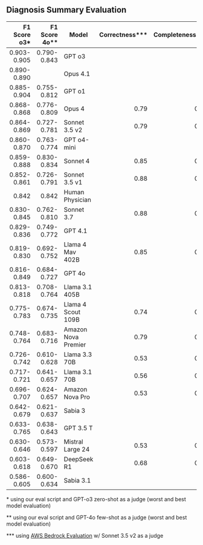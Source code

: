 ## Diagnosis Summary Evaluation

| F1 Score o3* | F1 Score 4o** | Model               | Correctness***  | Completeness***  |
|-------------:|--------------:|---------------------|----------------:|-----------------:|
| 0.903-0.905  | 0.790-0.843   | GPT o3              |
| 0.890-0.890  |               | Opus 4.1            |
| 0.885-0.904  | 0.755-0.812   | GPT o1              |
| 0.868-0.868  | 0.776-0.809   | Opus 4              | 0.79            | 0.87
| 0.864-0.869  | 0.727-0.781   | Sonnet 3.5 v2       | 0.79            | 0.88
| 0.860-0.870  | 0.763-0.774   | GPT o4-mini         |
| 0.859-0.888  | 0.830-0.834   | Sonnet 4            | 0.85            | 0.94
| 0.852-0.861  | 0.726-0.791   | Sonnet 3.5 v1       | 0.88            | 0.84
| 0.842        | 0.842         | Human Physician     |
| 0.830-0.845  | 0.762-0.810   | Sonnet 3.7          | 0.88            | 0.90
| 0.829-0.836  | 0.749-0.772   | GPT 4.1             |
| 0.819-0.830  | 0.692-0.752   | Llama 4 Mav 402B    | 0.85            | 0.90
| 0.816-0.849  | 0.684-0.727   | GPT 4o              |
| 0.813-0.818  | 0.708-0.764   | Llama 3.1 405B      |
| 0.775-0.783  | 0.674-0.735   | Llama 4 Scout 109B  | 0.74            | 0.84
| 0.748-0.764  | 0.683-0.716   | Amazon Nova Premier | 0.79            | 0.82
| 0.726-0.742  | 0.610-0.628   | Llama 3.3 70B       | 0.53            | 0.72
| 0.717-0.721  | 0.641-0.657   | Llama 3.1 70B       | 0.56            | 0.60
| 0.696-0.707  | 0.624-0.657   | Amazon Nova Pro     | 0.53            | 0.75
| 0.642-0.679  | 0.621-0.637   | Sabia 3             |
| 0.633-0.765  | 0.638-0.643   | GPT 3.5 T           |
| 0.630-0.646  | 0.573-0.597   | Mistral Large 24    | 0.53            | 0.76
| 0.603-0.618  | 0.649-0.670   | DeepSeek R1         | 0.68            | 0.84
| 0.586-0.605  | 0.600-0.634   | Sabia 3.1           |


\*  using our eval script and GPT-o3 zero-shot as a judge (worst and best model evaluation)

\**  using our eval script and GPT-4o few-shot as a judge (worst and best model evaluation)

\*** using [AWS Bedrock Evaluation](https://docs.aws.amazon.com/bedrock/latest/userguide/evaluation.html) w/ Sonnet 3.5 v2 as a judge